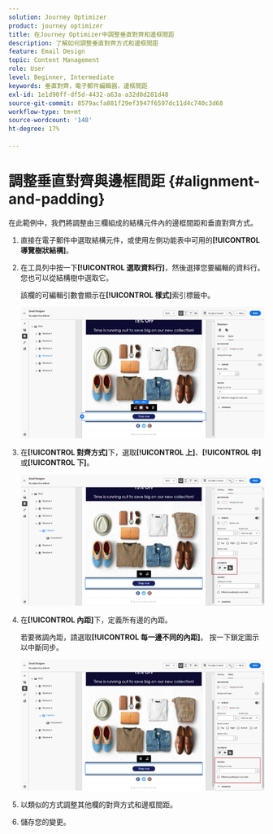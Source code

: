 ```yaml
---
solution: Journey Optimizer
product: journey optimizer
title: 在Journey Optimizer中調整垂直對齊和邊框間距
description: 了解如何調整垂直對齊方式和邊框間距
feature: Email Design
topic: Content Management
role: User
level: Beginner, Intermediate
keywords: 垂直對齊，電子郵件編輯器，邊框間距
exl-id: 1e1d90ff-df5d-4432-a63a-a32d0d281d48
source-git-commit: 8579acfa881f29ef3947f6597dc11d4c740c3d68
workflow-type: tm+mt
source-wordcount: '148'
ht-degree: 17%

---
```


# 調整垂直對齊與邊框間距 {#alignment-and-padding}

在此範例中，我們將調整由三欄組成的結構元件內的邊框間距和垂直對齊方式。

1. 直接在電子郵件中選取結構元件，或使用左側功能表中可用的&#x200B;**[!UICONTROL 導覽樹狀結構]**。

1. 在工具列中按一下&#x200B;**[!UICONTROL 選取資料行]**，然後選擇您要編輯的資料行。 您也可以從結構樹中選取它。

   該欄的可編輯引數會顯示在&#x200B;**[!UICONTROL 樣式]**&#x200B;索引標籤中。

   ![](assets/alignment_2.png)

1. 在&#x200B;**[!UICONTROL 對齊方式]**&#x200B;下，選取&#x200B;**[!UICONTROL 上]**、**[!UICONTROL 中]**&#x200B;或&#x200B;**[!UICONTROL 下]**。

   ![](assets/alignment_3.png)

1. 在&#x200B;**[!UICONTROL 內距]**&#x200B;下，定義所有邊的內距。

   若要微調內距，請選取&#x200B;**[!UICONTROL 每一邊不同的內距]**。 按一下鎖定圖示以中斷同步。

   ![](assets/alignment_4.png)

1. 以類似的方式調整其他欄的對齊方式和邊框間距。

1. 儲存您的變更。
